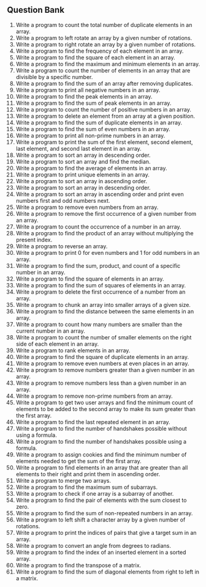 ## Question Bank

1. Write a program to count the total number of duplicate elements in an array.
2. Write a program to left rotate an array by a given number of rotations.
3. Write a program to right rotate an array by a given number of rotations.
4. Write a program to find the frequency of each element in an array.
5. Write a program to find the square of each element in an array.
6. Write a program to find the maximum and minimum elements in an array.
7. Write a program to count the number of elements in an array that are divisible by a specific number.
8. Write a program to find the sum of an array after removing duplicates.
9. Write a program to print all negative numbers in an array.
10. Write a program to find the peak elements in an array.
11. Write a program to find the sum of peak elements in an array.
12. Write a program to count the number of positive numbers in an array.
13. Write a program to delete an element from an array at a given position.
14. Write a program to find the sum of duplicate elements in an array.
15. Write a program to find the sum of even numbers in an array.
16. Write a program to print all non-prime numbers in an array.
17. Write a program to print the sum of the first element, second element, last element, and second last element in an array.
18. Write a program to sort an array in descending order.
19. Write a program to sort an array and find the median.
20. Write a program to find the average of elements in an array.
21. Write a program to print unique elements in an array.
22. Write a program to sort an array in ascending order.
23. Write a program to sort an array in descending order.
24. Write a program to sort an array in ascending order and print even numbers first and odd numbers next.
25. Write a program to remove even numbers from an array.
26. Write a program to remove the first occurrence of a given number from an array.
27. Write a program to count the occurrence of a number in an array.
28. Write a program to find the product of an array without multiplying the present index.
29. Write a program to reverse an array.
30. Write a program to print 0 for even numbers and 1 for odd numbers in an array.
31. Write a program to find the sum, product, and count of a specific number in an array.
32. Write a program to find the square of elements in an array.
33. Write a program to find the sum of squares of elements in an array.
34. Write a program to delete the first occurrence of a number from an array.
35. Write a program to chunk an array into smaller arrays of a given size.
36. Write a program to find the distance between the same elements in an array.
37. Write a program to count how many numbers are smaller than the current number in an array.
38. Write a program to count the number of smaller elements on the right side of each element in an array.
39. Write a program to rank elements in an array.
40. Write a program to find the square of duplicate elements in an array.
41. Write a program to remove even numbers at even places in an array.
42. Write a program to remove numbers greater than a given number in an array.
43. Write a program to remove numbers less than a given number in an array.
44. Write a program to remove non-prime numbers from an array.
45. Write a program to get two user arrays and find the minimum count of elements to be added to the second array to make its sum greater than the first array.
46. Write a program to find the last repeated element in an array.
47. Write a program to find the number of handshakes possible without using a formula.
48. Write a program to find the number of handshakes possible using a formula.
49. Write a program to assign cookies and find the minimum number of elements needed to get the sum of the first array.
50. Write a program to find elements in an array that are greater than all elements to their right and print them in ascending order.
51. Write a program to merge two arrays.
52. Write a program to find the maximum sum of subarrays.
53. Write a program to check if one array is a subarray of another.
54. Write a program to find the pair of elements with the sum closest to zero.
55. Write a program to find the sum of non-repeated numbers in an array.
56. Write a program to left shift a character array by a given number of rotations.
57. Write a program to print the indices of pairs that give a target sum in an array.
58. Write a program to convert an angle from degrees to radians.
59. Write a program to find the index of an inserted element in a sorted array.
60. Write a program to find the transpose of a matrix.
61. Write a program to find the sum of diagonal elements from right to left in a matrix.

